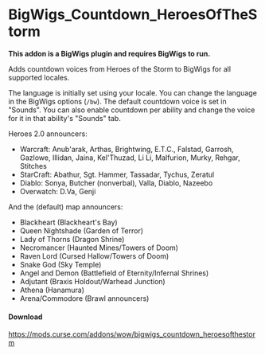 # BigWigs_Countdown_HeroesOfTheStorm

**This addon is a BigWigs plugin and requires BigWigs to run.**

Adds countdown voices from Heroes of the Storm to BigWigs for all supported locales.

The language is initially set using your locale. You can change the language in the BigWigs options (`/bw`). The default countdown voice is set in "Sounds". You can also enable countdown per ability and change the voice for it in that ability's "Sounds" tab.

Heroes 2.0 announcers:

- Warcraft: Anub'arak, Arthas, Brightwing, E.T.C., Falstad, Garrosh, Gazlowe, Illidan, Jaina, Kel'Thuzad, Li Li, Malfurion, Murky, Rehgar, Stitches
- StarCraft: Abathur, Sgt. Hammer, Tassadar, Tychus, Zeratul
- Diablo: Sonya, Butcher (nonverbal), Valla, Diablo, Nazeebo
- Overwatch: D.Va, Genji

And the (default) map announcers:

- Blackheart (Blackheart's Bay)
- Queen Nightshade (Garden of Terror)
- Lady of Thorns (Dragon Shrine)
- Necromancer (Haunted Mines/Towers of Doom)
- Raven Lord (Cursed Hallow/Towers of Doom)
- Snake God (Sky Temple)
- Angel and Demon (Battlefield of Eternity/Infernal Shrines)
- Adjutant (Braxis Holdout/Warhead Junction)
- Athena (Hanamura)
- Arena/Commodore (Brawl announcers)


#### Download
https://mods.curse.com/addons/wow/bigwigs_countdown_heroesofthestorm
